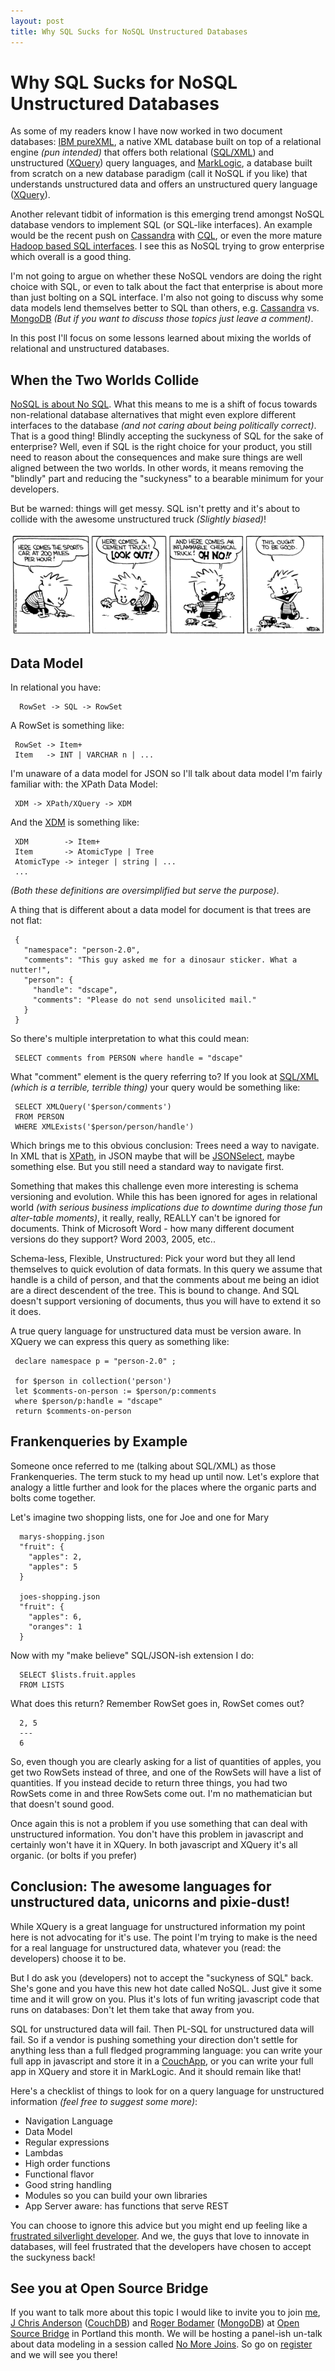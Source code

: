 ```yaml
---
layout: post
title: Why SQL Sucks for NoSQL Unstructured Databases
---
```


# Why SQL Sucks for NoSQL Unstructured Databases

As some of my readers know I have now worked in two document databases: [IBM pureXML][1], a native XML database built on top of a relational engine _(pun intended)_ that offers both relational ([SQL/XML][2]) and unstructured ([XQuery][3]) query languages, and [MarkLogic][4], a database built from scratch on a new database paradigm (call it NoSQL if you like) that understands unstructured data and offers an unstructured query language ([XQuery][3]).

Another relevant tidbit of information is this emerging trend amongst NoSQL database vendors to implement SQL (or SQL-like interfaces). An example would be the recent push on [Cassandra][7] with [CQL][5], or even the more mature [Hadoop based SQL interfaces][6]. I see this as NoSQL trying to grow enterprise which overall is a good thing.

I'm not going to argue on whether these NoSQL vendors are doing the right choice with SQL, or even to talk about the fact that enterprise is about more than just bolting on a SQL interface. I'm also not going to discuss why some data models lend themselves better to SQL than others, e.g. [Cassandra][7] vs. [MongoDB][8] _(But if you want to discuss those topics just leave a comment)_.

In this post I'll focus on some lessons learned about mixing the worlds of relational and unstructured databases. 

## When the Two Worlds Collide

[NoSQL is about No SQL][9]. What this means to me is a shift of focus towards non-relational database alternatives that might even explore different interfaces to the database _(and not caring about being politically correct)_. That is a good thing! Blindly accepting the suckyness of SQL for the sake of enterprise? Well, even if SQL is the right choice for your product, you still need to reason about the consequences and make sure things are well aligned between the two worlds. In other words, it means removing the "blindly" part and reducing the "suckyness" to a bearable minimum for your developers. 

But be warned: things will get messy. SQL isn't pretty and it's about to collide with the awesome unstructured truck _(Slightly biased)_!

![Calvin and Hobbes](img/calvin-mess.gif)

## Data Model

In relational you have:

      RowSet -> SQL -> RowSet

A RowSet is something like:

     RowSet -> Item+
     Item   -> INT | VARCHAR n | ...

I'm unaware of a data model for JSON so I'll talk about data model I'm fairly familiar with: the XPath Data Model:

     XDM -> XPath/XQuery -> XDM

And the [XDM][10] is something like:

     XDM        -> Item+
     Item       -> AtomicType | Tree
     AtomicType -> integer | string | ...
     ...

_(Both these definitions are oversimplified but serve the purpose)_.

A thing that is different about a data model for document is that trees are not flat:

     {
       "namespace": "person-2.0",
       "comments": "This guy asked me for a dinosaur sticker. What a nutter!",
       "person": {
         "handle": "dscape",
         "comments": "Please do not send unsolicited mail."
       }
     }

So there's multiple interpretation to what this could mean:

     SELECT comments from PERSON where handle = "dscape"

What "comment" element is the query referring to? If you look at [SQL/XML][2] _(which is a terrible, terrible thing)_ your query would be something like:

     SELECT XMLQuery('$person/comments')
     FROM PERSON
     WHERE XMLExists('$person/person/handle')

Which brings me to this obvious conclusion: Trees need a way to navigate. In XML that is [XPath][11], in JSON maybe that will be [JSONSelect][12], maybe something else. But you still need a standard way to navigate first.

Something that makes this challenge even more interesting is schema versioning and evolution. While this has been ignored for ages in relational world _(with serious business implications due to downtime during those fun alter-table moments)_, it really, really, REALLY can't be ignored for documents. Think of Microsoft Word - how many different document versions do they support? Word 2003, 2005, etc.. 

Schema-less, Flexible, Unstructured: Pick your word but they all lend themselves to quick evolution of data formats. In this query we assume that handle is a child of person, and that the comments about me being an idiot are a direct descendent of the tree. This is bound to change. And SQL doesn't support versioning of documents, thus you will have to extend it so it does.

A true query language for unstructured data must be version aware. In XQuery we can express this query as something like:

     declare namespace p = "person-2.0" ;
     
     for $person in collection('person')
     let $comments-on-person := $person/p:comments
     where $person/p:handle = "dscape"
     return $comments-on-person

## Frankenqueries by Example

Someone once referred to me (talking about SQL/XML) as those Frankenqueries. The term stuck to my head up until now. Let's explore that analogy a little further and look for the places where the organic parts and bolts come together.

Let's imagine two shopping lists, one for Joe and one for Mary

      marys-shopping.json
      "fruit": {
        "apples": 2,
        "apples": 5
      }
      
      joes-shopping.json
      "fruit": {
        "apples": 6,
        "oranges": 1
      }

Now with my "make believe" SQL/JSON-ish extension I do:

      SELECT $lists.fruit.apples
      FROM LISTS

What does this return? Remember RowSet goes in, RowSet comes out?

      2, 5
      ---
      6

So, even though you are clearly asking for a list of quantities of apples, you get two RowSets instead of three, and one of the RowSets will have a list of quantities. If you instead decide to return three things, you had two RowSets come in and three RowSets come out. I'm no mathematician but that doesn't sound good.

Once again this is not a problem if you use something that can deal with unstructured information. You don't have this problem in javascript and certainly won't have it in XQuery. In both javascript and XQuery it's all organic. (or bolts if you prefer)

## Conclusion: The awesome languages for unstructured data, unicorns and pixie-dust!

While XQuery is a great language for unstructured information my point here is not advocating for it's use. The point I'm trying to make is the need for a real language for unstructured data, whatever you (read: the developers) choose it to be. 

But I do ask you (developers) not to accept the "suckyness of SQL" back. She's gone and you have this new hot date called NoSQL. Just give it some time and it will grow on you. Plus it's lots of fun writing javascript code that runs on databases: Don't let them take that away from you.

SQL for unstructured data will fail. Then PL-SQL for unstructured data will fail. So if a vendor is pushing something your direction don't settle for anything less than a full fledged programming language: you can write your full app in javascript and store it in a [CouchApp][14], or you can write your full app in XQuery and store it in MarkLogic. And it should remain like that!

Here's a checklist of things to look for on a query language for unstructured information  _(feel free to suggest some more)_:

* Navigation Language
* Data Model
* Regular expressions
* Lambdas
* High order functions
* Functional flavor
* Good string handling
* Modules so you can build your own libraries
* App Server aware: has functions that serve REST

You can choose to ignore this advice but you might end up feeling like a [frustrated silverlight developer][13]. And we, the guys that love to innovate in databases, will feel frustrated that the developers have chosen to accept the suckyness back!

## See you at Open Source Bridge

If you want to talk more about this topic I would like to invite you to join [me][16], [J Chris Anderson][15] ([CouchDB][14]) and [Roger Bodamer][17] ([MongoDB][8]) at [Open Source Bridge][20] in Portland this month. We will be hosting a panel-ish un-talk about data modeling in a session called [No More Joins][18]. So go on [register][19] and we will see you there!

[1]: http://www-01.ibm.com/software/data/db2/xml/
[2]: http://en.wikipedia.org/wiki/SQL/XML
[3]: http://www.w3.org/TR/xquery-30/
[4]: http://developer.marklogic.com
[5]: http://www.slideshare.net/shotaz/cql-cassandra-query-language
[6]: http://wiki.apache.org/hadoop/Hive
[7]: http://cassandra.apache.org/
[8]: http://www.mongodb.org/
[9]: http://kellblog.com/2010/09/29/nuno-jobs-nosql-frankfurt-presentation/
[10]: http://www.w3.org/TR/xpath-datamodel/
[11]: http://www.w3.org/TR/xpath-datamodel-30/
[12]: http://jsonselect.org/
[13]: http://forums.silverlight.net/forums/t/230502.aspx
[14]: http://couchdb.apache.org/
[15]: http://twitter.com/jchris
[16]: http://twitter.com/dscape
[17]: http://twitter.com/rogerb
[18]: http://opensourcebridge.org/sessions/524
[19]: http://osbridge.eventbrite.com/
[20]: http://opensourcebridge.org/